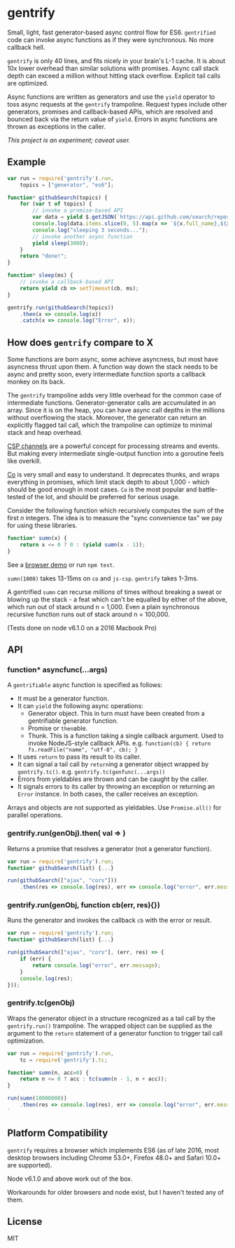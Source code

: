 # gentrify

Small, light, fast generator-based async control flow for ES6. `gentrified`
code can invoke async functions as if they were synchronous. No more callback
hell.

`gentrify` is only 40 lines, and fits nicely in your brain's L-1 cache. It is
about 10x lower overhead than similar solutions with promises. Async call stack
depth can exceed a million without hitting stack overflow. Explicit tail calls
are optimized.

Async functions are written as generators and use the `yield` operator to toss
async requests at the `gentrify` trampoline. Request types include other
generators, promises and callback-based APIs, which are resolved and bounced
back via the return value of `yield`. Errors in async functions are thrown as
exceptions in the caller.

_This project is an experiment; caveat user._

## Example

```js
var run = require('gentrify').run,
    topics = ["generator", "es6"];

function* githubSearch(topics) {
    for (var t of topics) {
        // invoke a promise-based API
        var data = yield $.getJSON(`https://api.github.com/search/repositories?q=${t}&sort=stars`);
        console.log(data.items.slice(0, 5).map(x => `${x.full_name},${x.stargazers_count}`).join('\n'));
        console.log("sleeping 3 seconds...");
        // invoke another async function
        yield sleep(3000);
    }
    return "done!";
}

function* sleep(ms) {
    // invoke a callback-based API
    return yield cb => setTimeout(cb, ms);
}

gentrify.run(githubSearch(topics))
    .then(x => console.log(x))
    .catch(x => console.log("Error", x));
```

## How does `gentrify` compare to X

Some functions are born async, some achieve asyncness, but most have asyncness
thrust upon them. A function way down the stack needs to be async and pretty
soon, every intermediate function sports a callback monkey on its back.

The `gentrify` trampoline adds very little overhead for the common case of
intermediate functions. Generator-generator calls are accumulated in an array.
Since it is on the heap, you can have async call depths in the millions without
overflowing the stack. Moreover, the generator can return an explicitly flagged
tail call, which the trampoline can optimize to minimal stack and heap
overhead.

[CSP channels](https://github.com/ubolonton/js-csp) are a powerful concept for
processing streams and events. But making every intermediate single-output
function into a goroutine feels like overkill.

[Co](https://github.com/tj/co) is very small and easy to understand. It
deprecates thunks, and wraps everything in promises, which limit stack depth
to about 1,000 - which should be good enough in most cases. `Co` is the most
popular and battle-tested of the lot, and should be preferred for serious
usage.

Consider the following function which recursively computes the sum of the first
_n_ integers. The idea is to measure the "sync convenience tax" we pay for
using these libraries.

```js
function* sumn(x) {
    return x <= 0 ? 0 : (yield sumn(x - 1));
}
```

See a [browser demo](https://ganeshv.github.io/gentrify/) or run `npm test`.

`sumn(1000)` takes 13-15ms on `co` and `js-csp`. `gentrify` takes 1-3ms.

A gentrified `sumn` can recurse _millions_ of times without breaking a sweat or
blowing up the stack - a feat which can't be equalled by either of the above,
which run out of stack around n = 1,000. Even a plain synchronous recursive
function runs out of stack around n = 100,000.

(Tests done on node v6.1.0 on a 2016 Macbook Pro)

## API

### function* asyncfunc(...args)

A `gentrifiable` async function is specified as follows:

  - It must be a generator function.
  - It can `yield` the following async operations:
    - Generator object. This in turn must have been created from a
      gentrifiable generator function.
    - Promise or `then`able.
    - Thunk. This is a function taking a single callback argument. Used to
      invoke NodeJS-style callback APIs. e.g.
      `function(cb) { return fs.readFile("name", "utf-8", cb); }`
  - It uses `return` to pass its result to its caller.
  - It can signal a tail call by `return`ing a generator object wrapped by
    `gentrify.tc()`. e.g. `gentrify.tc(genfunc(...args))`
  - Errors from yieldables are thrown and can be caught by the caller.
  - It signals errors to its caller by throwing an exception or returning
    an `Error` instance. In both cases, the caller receives an exception.

Arrays and objects are not supported as yieldables. Use `Promise.all()` for
parallel operations.

### gentrify.run(genObj).then( val => )

Returns a promise that resolves a generator (not a generator function).

```js
var run = require('gentrify').run;
function* githubSearch(list) {...}

run(githubSearch(["ajax", "cors"]))
    .then(res => console.log(res), err => console.log("error", err.message));
```

### gentrify.run(genObj, function cb(err, res){})

Runs the generator and invokes the callback `cb` with the error or result.

```js
var run = require('gentrify').run;
function* githubSearch(list) {...}

run(githubSearch(["ajax", "cors"], (err, res) => {
    if (err) {
        return console.log("error", err.message);
    }
    console.log(res);
}));
```

### gentrify.tc(genObj)

Wraps the generator object in a structure recognized as a tail call by the
`gentrify.run()` trampoline. The wrapped object can be supplied as the argument
to the `return` statement of a generator function to trigger tail call
optimization.

```js
var run = require('gentrify').run,
    tc = require('gentrify').tc;

function* sumn(n, acc=0) {
    return n <= 0 ? acc : tc(sumn(n - 1, n + acc));
}

run(sumn(10000000))
    .then(res => console.log(res), err => console.log("error", err.message));
`
```
## Platform Compatibility

`gentrify` requires a browser which implements ES6 (as of late 2016, most  
desktop browsers including Chrome 53.0+, Firefox 48.0+ and Safari 10.0+ are
supported).

Node v6.1.0 and above work out of the box.

Workarounds for older browsers and node exist, but I haven't tested any of
them.

## License

MIT
